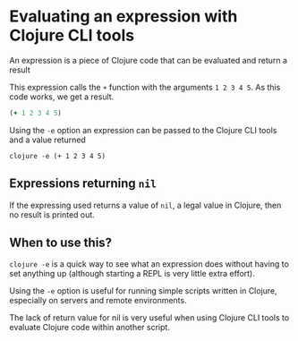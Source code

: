 # Evaluating an expression with Clojure CLI tools

An expression is a piece of Clojure code that can be evaluated and return a result

This expression calls the `+` function with the arguments `1 2 3 4 5`.  As this code works, we get a result.

```clojure
(+ 1 2 3 4 5)
```


Using the `-e` option an expression can be passed to the Clojure CLI tools and a value returned


```shell
clojure -e (+ 1 2 3 4 5)
```


## Expressions returning `nil`

If the expressing used returns a value of `nil`, a legal value in Clojure, then no result is printed out.


## When to use this?

`clojure -e` is a quick way to see what an expression does without having to set anything up (although starting a REPL is very little extra effort).

Using the `-e` option is useful for running simple scripts written in Clojure, especially on servers and remote environments.

The lack of return value for nil is very useful when using Clojure CLI tools to evaluate Clojure code within another script.
